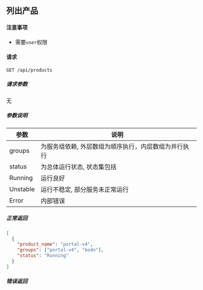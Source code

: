 ## 列出产品

#### 注意事项

- 需要`user`权限

#### 请求

```
GET /api/products
```

##### 请求参数

无

##### 参数说明

|参数|说明|
|---|---|
|groups|为服务组依赖, 外层数组为顺序执行，内层数组为并行执行|
|status|为总体运行状态, 状态集包括|
|Running|运行良好|
|Unstable|运行不稳定, 部分服务未正常运行|
|Error|内部错误|
  
##### 正常返回

```json
[
  {
    "product_name": "portal-v4",
    "groups": ["portal-v4", "kodo"],
    "status": "Running"
  }
]
```

##### 错误返回
